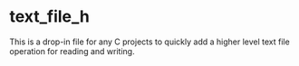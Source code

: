 # text_file_h
This is a drop-in file for any C projects to quickly add a higher level text file operation for reading and writing.

